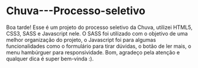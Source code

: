 # Chuva---Processo-seletivo
Boa tarde! Esse é um projeto do processo seletivo da Chuva, utilizei HTML5, CSS3, SASS e Javascript nele. O SASS foi utilizado com o objetivo de uma melhor organização do projeto, o Javascript foi para algumas funcionalidades como o formulário para tirar dúvidas, o botão de ler mais, o menu hambúrguer para responsividade. Bom, agradeço pela atenção e qualquer dica é super bem-vinda :).
